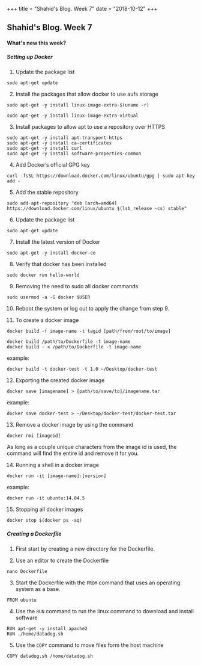 +++ title = "Shahid's Blog. Week 7" date = "2018-10-12" +++
## Shahid's Blog. Week 7
#### What's new this week?

##### Setting up Docker
1. Update the package list
  ```
  sudo apt-get update
  ```

2. Install the packages that allow docker to use aufs storage
  ```
  sudo apt-get -y install linux-image-extra-$(uname -r)

  sudo apt-get -y install linux-image-extra-virtual
  ```

3. Install packages to allow apt to use a repository over HTTPS
  ```
  sudo apt-get -y install apt-transport-https
  sudo apt-get -y install ca-certificates
  sudo apt-get -y install curl
  sudo apt-get -y install software-properties-common
  ```

4. Add Docker’s official GPG key
  ```
  curl -fsSL https://download.docker.com/linux/ubuntu/gpg | sudo apt-key add -
  ```

5. Add the stable repository
  ```
  sudo add-apt-repository "deb [arch=amd64] https://download.docker.com/linux/ubuntu $(lsb_release -cs) stable"
  ```

6. Update the package list
  ```
  sudo apt-get update
  ```

7. Install the latest version of Docker
  ```
  sudo apt-get -y install docker-ce
  ```

8. Verify that docker has been installed
  ```
  sudo docker run hello-world
  ```

9. Removing the need to sudo all docker commands
  ```
  sudo usermod -a -G docker $USER
  ```

10. Reboot the system or log out to apply the change from step 9.

11. To create a docker image
  ```
  docker build -f image-name -t tagid [path/from/root/to/image]

  docker build /path/to/Dockerfile -t image-name
  docker build - < /path/to/Dockerfile -t image-name
  ```

  example:

  ```
  docker build -t docker-test -t 1.0 ~/Desktop/docker-test
  ```

12. Exporting the created docker image
  ```
  docker save [imagename] > [path/to/save/to]/imagename.tar
  ```

  example:

  ```
  docker save docker-test > ~/Desktop/docker-test/docker-test.tar
  ```

13. Remove a docker image by using the command
  ```
  docker rmi [imageid]
  ```

  As long as a couple unique characters from the image id is used, the
  command will find the entire id and remove it for you.

14. Running a shell in a docker image
  ```
  docker run -it [image-name]:[version]
  ```

  example:
  ```
  docker run -it ubuntu:14.04.5
  ```

15. Stopping all docker images
  ```
  docker stop $(docker ps -aq)
  ```

##### Creating a Dockerfile
1. First start by creating a new directory for the Dockerfile.

2. Use an editor to create the Dockerfile
  ```
  nano Dockerfile
  ```

3. Start the Dockerfile with the ```FROM``` command that uses an operating system as a base.
  ```
  FROM ubuntu
  ```

4. Use the ```RUN``` command to run the linux command to download and install software
  ```
  RUN apt-get -y install apache2
  RUN ./home/datadog.sh
  ```

5. Use the ```COPY``` command to move files form the host machine
  ```
  COPY datadog.sh /home/datadog.sh
  ```
